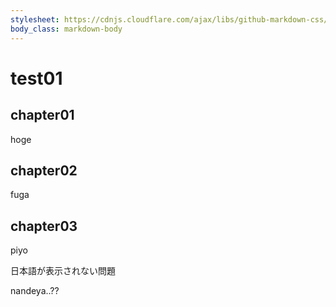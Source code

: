 ```yaml
---
stylesheet: https://cdnjs.cloudflare.com/ajax/libs/github-markdown-css/2.10.0/github-markdown.min.css
body_class: markdown-body
---
```


# test01

## chapter01

hoge

## chapter02

fuga

## chapter03

piyo

日本語が表示されない問題

nandeya..??
